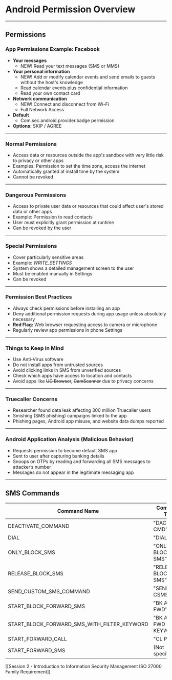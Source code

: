 # Android Permission Overview

---

## Permissions

### App Permissions Example: Facebook

- **Your messages**  
  - NEW! Read your text messages (SMS or MMS)  
- **Your personal information**  
  - NEW! Add or modify calendar events and send emails to guests without the host's knowledge  
  - Read calendar events plus confidential information  
  - Read your own contact card  
- **Network communication**  
  - NEW! Connect and disconnect from Wi-Fi  
  - Full Network Access  
- **Default**  
  - Com.sec.android.provider.badge permission  
- **Options:** SKIP / AGREE  

---

### Normal Permissions

- Access data or resources outside the app's sandbox with very little risk to privacy or other apps  
- Examples: Permission to set the time zone, access the internet  
- Automatically granted at install time by the system  
- Cannot be revoked  

---

### Dangerous Permissions

- Access to private user data or resources that could affect user's stored data or other apps  
- Example: Permission to read contacts  
- User must explicitly grant permission at runtime  
- Can be revoked by the user  

---

### Special Permissions

- Cover particularly sensitive areas  
- Example: *WRITE_SETTINGS*  
- System shows a detailed management screen to the user  
- Must be enabled manually in Settings  
- Can be revoked  

---

### Permission Best Practices

- Always check permissions before installing an app  
- Deny additional permission requests during app usage unless absolutely necessary  
- **Red Flag:** Web browser requesting access to camera or microphone  
- Regularly review app permissions in phone Settings  

---

### Things to Keep in Mind

- Use Anti-Virus software  
- Do not install apps from untrusted sources  
- Avoid clicking links in SMS from unverified sources  
- Check which apps have access to location and contacts  
- Avoid apps like ~~UC Browser~~, ~~CamScanner~~ due to privacy concerns  

---

### Truecaller Concerns

- Researcher found data leak affecting 300 million Truecaller users  
- Smishing (SMS phishing) campaigns linked to the app  
- Phishing pages, Android app misuse, and website data dumps reported  

---

### Android Application Analysis (Malicious Behavior)

- Requests permission to become default SMS app  
- Sent to user after capturing banking details  
- Snoops on OTPs by reading and forwarding all SMS messages to attacker’s number  
- Messages do not appear in the legitimate messaging app  

---

## SMS Commands

| Command Name                        | Command Text                |
|-----------------------------------|-----------------------------|
| DEACTIVATE_COMMAND                 | "DACT ALL CMD"              |
| DIAL                              | "DIAL"                     |
| ONLY_BLOCK_SMS                    | "ONLY BLOCK SMS"            |
| RELEASE_BLOCK_SMS                 | "RELEASE BLOCK SMS"         |
| SEND_CUSTOM_SMS_COMMAND           | "SEND CSMS"                 |
| START_BLOCK_FORWARD_SMS           | "BK ALL TXT FWD"            |
| START_BLOCK_FORWARD_SMS_WITH_FILTER_KEYWORD | "BK ALL TXT FWD WITH KEYWORDS" |
| START_FORWARD_CALL                | "CL PWD"                   |
| START_FORWARD_SMS                 | (Not specified)             |
[[Session 2 - Introduction to Information Security Management ISO 27000 Family Requirement]]